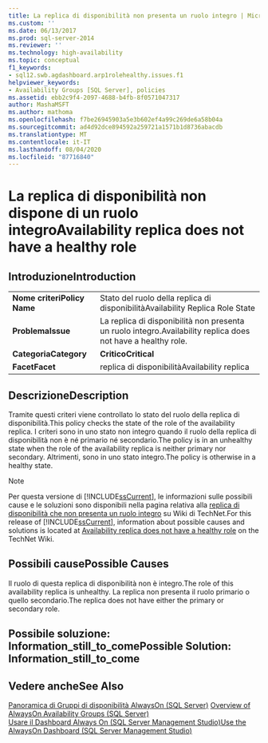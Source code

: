 ```yaml
---
title: La replica di disponibilità non presenta un ruolo integro | Microsoft Docs
ms.custom: ''
ms.date: 06/13/2017
ms.prod: sql-server-2014
ms.reviewer: ''
ms.technology: high-availability
ms.topic: conceptual
f1_keywords:
- sql12.swb.agdashboard.arp1rolehealthy.issues.f1
helpviewer_keywords:
- Availability Groups [SQL Server], policies
ms.assetid: ebb2c9f4-2097-4688-b4fb-8f0571047317
author: MashaMSFT
ms.author: mathoma
ms.openlocfilehash: f7be26945903a5e3b602ef4a99c269de6a58b04a
ms.sourcegitcommit: ad4d92dce894592a259721a1571b1d8736abacdb
ms.translationtype: MT
ms.contentlocale: it-IT
ms.lasthandoff: 08/04/2020
ms.locfileid: "87716840"
---
```

# <a name="availability-replica-does-not-have-a-healthy-role"></a><span data-ttu-id="2b9ea-102">La replica di disponibilità non dispone di un ruolo integro</span><span class="sxs-lookup"><span data-stu-id="2b9ea-102">Availability replica does not have a healthy role</span></span>
    
## <a name="introduction"></a><span data-ttu-id="2b9ea-103">Introduzione</span><span class="sxs-lookup"><span data-stu-id="2b9ea-103">Introduction</span></span>  
  
|||  
|-|-|  
|<span data-ttu-id="2b9ea-104">**Nome criteri**</span><span class="sxs-lookup"><span data-stu-id="2b9ea-104">**Policy Name**</span></span>|<span data-ttu-id="2b9ea-105">Stato del ruolo della replica di disponibilità</span><span class="sxs-lookup"><span data-stu-id="2b9ea-105">Availability Replica Role State</span></span>|  
|<span data-ttu-id="2b9ea-106">**Problema**</span><span class="sxs-lookup"><span data-stu-id="2b9ea-106">**Issue**</span></span>|<span data-ttu-id="2b9ea-107">La replica di disponibilità non presenta un ruolo integro.</span><span class="sxs-lookup"><span data-stu-id="2b9ea-107">Availability replica does not have a healthy role.</span></span>|  
|<span data-ttu-id="2b9ea-108">**Categoria**</span><span class="sxs-lookup"><span data-stu-id="2b9ea-108">**Category**</span></span>|<span data-ttu-id="2b9ea-109">**Critico**</span><span class="sxs-lookup"><span data-stu-id="2b9ea-109">**Critical**</span></span>|  
|<span data-ttu-id="2b9ea-110">**Facet**</span><span class="sxs-lookup"><span data-stu-id="2b9ea-110">**Facet**</span></span>|<span data-ttu-id="2b9ea-111">replica di disponibilità</span><span class="sxs-lookup"><span data-stu-id="2b9ea-111">Availability replica</span></span>|  
  
## <a name="description"></a><span data-ttu-id="2b9ea-112">Descrizione</span><span class="sxs-lookup"><span data-stu-id="2b9ea-112">Description</span></span>  
 <span data-ttu-id="2b9ea-113">Tramite questi criteri viene controllato lo stato del ruolo della replica di disponibilità.</span><span class="sxs-lookup"><span data-stu-id="2b9ea-113">This policy checks the state of the role of the availability replica.</span></span> <span data-ttu-id="2b9ea-114">I criteri sono in uno stato non integro quando il ruolo della replica di disponibilità non è né primario né secondario.</span><span class="sxs-lookup"><span data-stu-id="2b9ea-114">The policy is in an unhealthy state when the role of the availability replica is neither primary nor secondary.</span></span> <span data-ttu-id="2b9ea-115">Altrimenti, sono in uno stato integro.</span><span class="sxs-lookup"><span data-stu-id="2b9ea-115">The policy is otherwise in a healthy state.</span></span>  
  
> [!NOTE]  
>  <span data-ttu-id="2b9ea-116">Per questa versione di [!INCLUDE[ssCurrent](../../../includes/sscurrent-md.md)], le informazioni sulle possibili cause e le soluzioni sono disponibili nella pagina relativa alla [replica di disponibilità che non presenta un ruolo integro](https://go.microsoft.com/fwlink/p/?LinkId=220856) su Wiki di TechNet.</span><span class="sxs-lookup"><span data-stu-id="2b9ea-116">For this release of [!INCLUDE[ssCurrent](../../../includes/sscurrent-md.md)], information about possible causes and solutions is located at [Availability replica does not have a healthy role](https://go.microsoft.com/fwlink/p/?LinkId=220856) on the TechNet Wiki.</span></span>  
  
## <a name="possible-causes"></a><span data-ttu-id="2b9ea-117">Possibili cause</span><span class="sxs-lookup"><span data-stu-id="2b9ea-117">Possible Causes</span></span>  
 <span data-ttu-id="2b9ea-118">Il ruolo di questa replica di disponibilità non è integro.</span><span class="sxs-lookup"><span data-stu-id="2b9ea-118">The role of this availability replica is unhealthy.</span></span> <span data-ttu-id="2b9ea-119">La replica non presenta il ruolo primario o quello secondario.</span><span class="sxs-lookup"><span data-stu-id="2b9ea-119">The replica does not have either the primary or secondary role.</span></span>  
  
## <a name="possible-solution-information_still_to_come"></a><span data-ttu-id="2b9ea-120">Possibile soluzione: Information_still_to_come</span><span class="sxs-lookup"><span data-stu-id="2b9ea-120">Possible Solution: Information_still_to_come</span></span>  
  
## <a name="see-also"></a><span data-ttu-id="2b9ea-121">Vedere anche</span><span class="sxs-lookup"><span data-stu-id="2b9ea-121">See Also</span></span>  
 <span data-ttu-id="2b9ea-122">[Panoramica di Gruppi di disponibilità AlwaysOn &#40;SQL Server&#41;](overview-of-always-on-availability-groups-sql-server.md) </span><span class="sxs-lookup"><span data-stu-id="2b9ea-122">[Overview of AlwaysOn Availability Groups &#40;SQL Server&#41;](overview-of-always-on-availability-groups-sql-server.md) </span></span>  
 [<span data-ttu-id="2b9ea-123">Usare il Dashboard Always On &#40;SQL Server Management Studio&#41;</span><span class="sxs-lookup"><span data-stu-id="2b9ea-123">Use the AlwaysOn Dashboard &#40;SQL Server Management Studio&#41;</span></span>](use-the-always-on-dashboard-sql-server-management-studio.md)  
  
  
